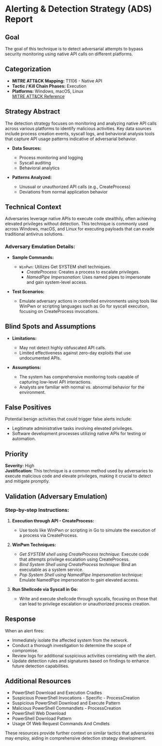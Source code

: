 # Alerting & Detection Strategy (ADS) Report

## Goal
The goal of this technique is to detect adversarial attempts to bypass security monitoring using native API calls on different platforms.

## Categorization
- **MITRE ATT&CK Mapping:** T1106 - Native API
- **Tactic / Kill Chain Phases:** Execution
- **Platforms:** Windows, macOS, Linux  
[MITRE ATT&CK Reference](https://attack.mitre.org/techniques/T1106)

## Strategy Abstract
The detection strategy focuses on monitoring and analyzing native API calls across various platforms to identify malicious activities. Key data sources include process creation events, syscall logs, and behavioral analysis tools that capture API usage patterns indicative of adversarial behavior.

- **Data Sources:**
  - Process monitoring and logging
  - Syscall auditing
  - Behavioral analytics
  
- **Patterns Analyzed:**
  - Unusual or unauthorized API calls (e.g., CreateProcess)
  - Deviations from normal application behavior

## Technical Context
Adversaries leverage native APIs to execute code stealthily, often achieving elevated privileges without detection. This technique is commonly used across Windows, macOS, and Linux for executing payloads that can evade traditional antivirus solutions.

### Adversary Emulation Details:
- **Sample Commands:**
  - `WinPwn`: Utilizes Get SYSTEM shell techniques.
    - *CreateProcess*: Creates a process to escalate privileges.
    - *NamedPipe Impersonation*: Uses named pipes to impersonate and gain system-level access.

- **Test Scenarios:**
  - Emulate adversary actions in controlled environments using tools like WinPwn or scripting languages such as Go for syscall execution, focusing on CreateProcess invocations.

## Blind Spots and Assumptions
- **Limitations:**
  - May not detect highly obfuscated API calls.
  - Limited effectiveness against zero-day exploits that use undocumented APIs.
  
- **Assumptions:**
  - The system has comprehensive monitoring tools capable of capturing low-level API interactions.
  - Analysts are familiar with normal vs. abnormal behavior for the environment.

## False Positives
Potential benign activities that could trigger false alerts include:
- Legitimate administrative tasks involving elevated privileges.
- Software development processes utilizing native APIs for testing or automation.

## Priority
**Severity:** High  
**Justification:** This technique is a common method used by adversaries to execute malicious code and elevate privileges, making it crucial to detect and mitigate promptly.

## Validation (Adversary Emulation)
### Step-by-step Instructions:
1. **Execution through API - CreateProcess:**
   - Use tools like WinPwn or scripting in Go to simulate the execution of a process via CreateProcess.
   
2. **WinPwn Techniques:**
   - *Get SYSTEM shell using CreateProcess technique:* Execute code that attempts privilege escalation using CreateProcess.
   - *Bind System Shell using CreateProcess technique:* Bind an executable as a system service.
   - *Pop System Shell using NamedPipe Impersonation technique:* Emulate NamedPipe impersonation to gain elevated access.

3. **Run Shellcode via Syscall in Go:**
   - Write and execute shellcode through syscalls, focusing on those that can lead to privilege escalation or unauthorized process creation.

## Response
When an alert fires:
- Immediately isolate the affected system from the network.
- Conduct a thorough investigation to determine the scope of compromise.
- Review logs for additional suspicious activities correlating with the alert.
- Update detection rules and signatures based on findings to enhance future detection capabilities.

## Additional Resources
- PowerShell Download and Execution Cradles
- Suspicious PowerShell Invocations - Specific - ProcessCreation
- Suspicious PowerShell Download and Execute Pattern
- Malicious PowerShell Commandlets - ProcessCreation
- PowerShell Web Download
- PowerShell Download Pattern
- Usage Of Web Request Commands And Cmdlets

These resources provide further context on similar tactics that adversaries may employ, aiding in comprehensive detection strategy development.
